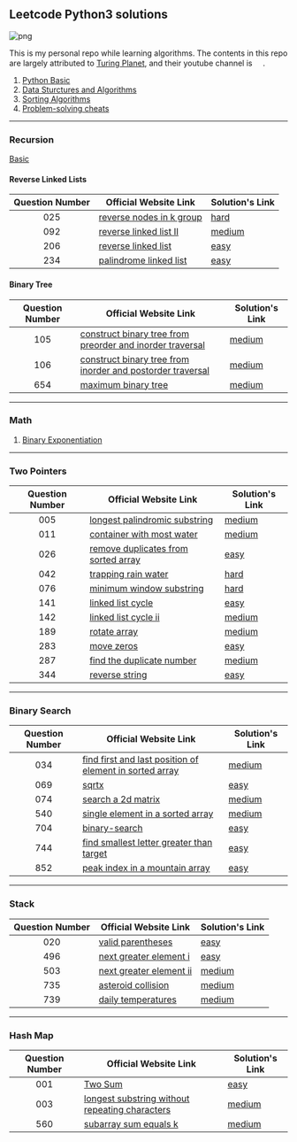 ## Leetcode Python3 solutions

![png](https://img.shields.io/badge/language-Python%203-brightgreen.svg)

This is my personal repo while learning algorithms. The contents in this repo are largely attributed to [Turing Planet](https://turingplanet.org/), and their youtube channel is [<img src="https://yt3.ggpht.com/ytc/AAUvwnhzp5Oo4li1An6Xh82AL3j2DKpU2FnkcmG0Rq2lJw=s0" width = 15>](https://www.youtube.com/channel/UCaShCEomtBrCb-B0NRrGqzg).

1. [Python Basic](https://github.com/MatNoble/leetcode/issues/1)
2. [Data Sturctures and Algorithms](https://github.com/MatNoble/leetcode/issues/2)
3. [Sorting Algorithms](https://colab.research.google.com/drive/17JVPeq6Quhgsq_Rd8X7pF643Yoh8stV6?usp=sharing)
4. [Problem-solving cheats](https://github.com/MatNoble/leetcode/issues/3)

---

### Recursion

[Basic](https://github.com/MatNoble/leetcode/blob/main/Data%20Structures%20and%20Algorithms/recursion.py)

#### Reverse Linked Lists

| Question Number| Official Website Link | Solution's Link |
|:-:|-|-|
| 025 | [reverse nodes in k group](https://leetcode-cn.com/problems/reverse-nodes-in-k-group/) |  [hard](https://github.com/MatNoble/leetcode/blob/main/Data%20Structures%20and%20Algorithms/reverse-linked-list.py) |
| 092 | [reverse linked list II](https://leetcode-cn.com/problems/reverse-linked-list-ii/) |  [medium](https://github.com/MatNoble/leetcode/blob/main/Data%20Structures%20and%20Algorithms/reverse-linked-list.py) |
|206| [reverse linked list](https://leetcode-cn.com/problems/reverse-linked-list/) | [easy](https://github.com/MatNoble/leetcode/blob/main/Data%20Structures%20and%20Algorithms/reverse-linked-list.py) |
|234|[palindrome linked list](https://leetcode-cn.com/problems/palindrome-linked-list/)|[easy](https://github.com/MatNoble/leetcode/blob/main/Data%20Structures%20and%20Algorithms/palindrome_linked_list.py)|

#### Binary Tree
| Question Number| Official Website Link | Solution's Link |
|:-:|-|-|
|105| [construct binary tree from preorder and inorder traversal](https://leetcode-cn.com/problems/construct-binary-tree-from-preorder-and-inorder-traversal/) | [medium](https://github.com/MatNoble/leetcode/blob/main/105.py) |
|106|[construct binary tree from inorder and postorder traversal](https://leetcode-cn.com/problems/construct-binary-tree-from-inorder-and-postorder-traversal/) | [medium](https://github.com/MatNoble/leetcode/blob/main/106.py) |
|654| [maximum binary tree](https://leetcode-cn.com/problems/maximum-binary-tree/) | [medium](https://github.com/MatNoble/leetcode/blob/main/654.py) |

--- 

### Math

1. [Binary Exponentiation](https://github.com/MatNoble/leetcode/blob/main/050.py)

---

### Two Pointers

| Question Number| Official Website Link | Solution's Link |
|:-:|-|-|
|005| [longest palindromic substring](https://leetcode-cn.com/problems/longest-palindromic-substring/) | [medium](https://github.com/MatNoble/leetcode/blob/main/005.py) |
|011| [container with most water](https://leetcode-cn.com/problems/container-with-most-water/) | [medium](https://github.com/MatNoble/leetcode/blob/main/011.py) |
| 026 | [remove duplicates from sorted array](https://leetcode-cn.com/problems/remove-duplicates-from-sorted-array/) |  [easy](https://github.com/MatNoble/leetcode/blob/main/026.py) |
| 042 | [trapping rain water](https://leetcode-cn.com/problems/trapping-rain-water/) |  [hard](https://github.com/MatNoble/leetcode/blob/main/042.py) |
|076|[minimum window substring](https://leetcode-cn.com/problems/minimum-window-substring/)|[hard](https://github.com/MatNoble/leetcode/blob/main/076.py)|
| 141 | [linked list cycle](https://leetcode-cn.com/problems/linked-list-cycle/) |  [easy](https://github.com/MatNoble/leetcode/blob/main/141.py) |
| 142 | [linked list cycle ii](https://leetcode-cn.com/problems/linked-list-cycle-ii/) |  [medium](https://github.com/MatNoble/leetcode/blob/main/142.py) |
|189|[rotate array](https://leetcode-cn.com/problems/rotate-array/)| [medium](https://github.com/MatNoble/leetcode/blob/main/026.py)|
| 283 | [move zeros](https://leetcode-cn.com/problems/move-zeroes/) | [easy](https://github.com/MatNoble/leetcode/blob/main/283.py)|
| 287 | [find the duplicate number](https://leetcode-cn.com/problems/find-the-duplicate-number/) | [medium](https://github.com/MatNoble/leetcode/blob/main/287.py)|
| 344 | [reverse string](https://leetcode-cn.com/problems/reverse-string/) | [easy](https://github.com/MatNoble/leetcode/blob/main/344.py) |

---

### Binary Search

| Question Number| Official Website Link | Solution's Link |
|:-:|-|-|
|034|[find first and last position of element in sorted array](https://leetcode-cn.com/problems/find-first-and-last-position-of-element-in-sorted-array/)|[medium](https://github.com/MatNoble/leetcode/blob/main/034.py)|
|069|[sqrtx](https://leetcode-cn.com/problems/sqrtx/)|[easy](https://github.com/MatNoble/leetcode/blob/main/069.py)|
|074|[search a 2d matrix](https://leetcode-cn.com/problems/search-a-2d-matrix/)|[medium](https://github.com/MatNoble/leetcode/blob/main/074.py)|
|540|[single element in a sorted array](https://leetcode-cn.com/problems/single-element-in-a-sorted-array/)|[medium](https://github.com/MatNoble/leetcode/blob/main/540.py)|
|704|[binary-search](https://leetcode-cn.com/problems/binary-search/)|[easy](https://github.com/MatNoble/leetcode/blob/main/704.py)|
|744|[find smallest letter greater than target](https://leetcode-cn.com/problems/find-smallest-letter-greater-than-target/submissions/)|[easy](https://github.com/MatNoble/leetcode/blob/main/744.py)|
|852|[peak index in a mountain array](https://leetcode-cn.com/problems/peak-index-in-a-mountain-array/)|[easy](https://github.com/MatNoble/leetcode/blob/main/852.py)|

---

### Stack

| Question Number| Official Website Link | Solution's Link |
|:-:|-|-|
|020|[valid parentheses](https://leetcode-cn.com/problems/valid-parentheses/)|[easy](https://github.com/MatNoble/leetcode/blob/main/020.py)|
|496|[next greater element i](https://leetcode-cn.com/problems/next-greater-element-i/)|[easy](https://github.com/MatNoble/leetcode/blob/main/496.py)|
|503|[next greater element ii](https://leetcode-cn.com/problems/next-greater-element-ii/)|[medium](https://github.com/MatNoble/leetcode/blob/main/503.py)|
|735|[asteroid collision](https://leetcode-cn.com/problems/asteroid-collision/)|[medium](https://github.com/MatNoble/leetcode/blob/main/735.py)|
|739|[daily temperatures](https://leetcode-cn.com/problems/daily-temperatures/)|[medium](https://github.com/MatNoble/leetcode/blob/main/739.py)|

---

### Hash Map

| Question Number| Official Website Link | Solution's Link |
|:-:|-|-|
|001|[Two Sum](https://leetcode-cn.com/problems/two-sum/)|[easy](https://github.com/MatNoble/leetcode/blob/main/001.py)|
|003|[longest substring without repeating characters](https://leetcode-cn.com/problems/longest-substring-without-repeating-characters/)|[medium](https://github.com/MatNoble/leetcode/blob/main/003.py)|
|560|[subarray sum equals k](https://leetcode-cn.com/problems/subarray-sum-equals-k/)|[medium](https://github.com/MatNoble/leetcode/blob/main/560.py)|